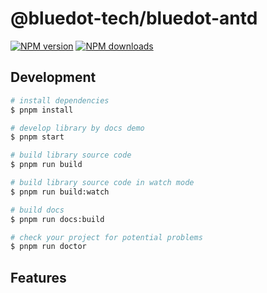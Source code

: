 # @bluedot-tech/bluedot-antd

[![NPM version](https://img.shields.io/npm/v/@bluedot-tech/bluedot-antd.svg?style=flat)](https://npmjs.org/package/@bluedot-tech/bluedot-antd)
[![NPM downloads](http://img.shields.io/npm/dm/@bluedot-tech/bluedot-antd.svg?style=flat)](https://npmjs.org/package/@bluedot-tech/bluedot-antd)

## Development

```bash
# install dependencies
$ pnpm install

# develop library by docs demo
$ pnpm start

# build library source code
$ pnpm run build

# build library source code in watch mode
$ pnpm run build:watch

# build docs
$ pnpm run docs:build

# check your project for potential problems
$ pnpm run doctor
```

## Features
